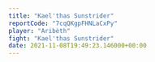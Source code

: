 ```yaml
---
title: "Kael'thas Sunstrider"
reportCode: "7cqQKgpFHNLaCxPy"
player: "Aribèth"
fight: "Kael'thas Sunstrider"
date: 2021-11-08T19:49:23.146000+00:00
---
```

